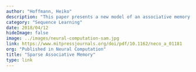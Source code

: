 ```yaml
---
author: "Hoffmann, Heiko"
description: "This paper presents a new model of an associative memory that overcomes the typical deficiencies of spurious memories and low efficiency. The authors refer to it as associative memory (SAM) because it is based on sparse projections from neural patterns to pattern-specific neurons. This paper was inspired by the paper, "Why neurons have thousands of synapses, a theory of sequence memory in neocortex."
category: "Sequence Learning"
date: 2018/04/12
hideImage: false
image: ../images/neural-computation-sam.jpg
link: https://www.mitpressjournals.org/doi/pdf/10.1162/neco_a_01181
org: "Published in Neural Computation"
title: "Sparse Associative Memory"
type: link
---
```

